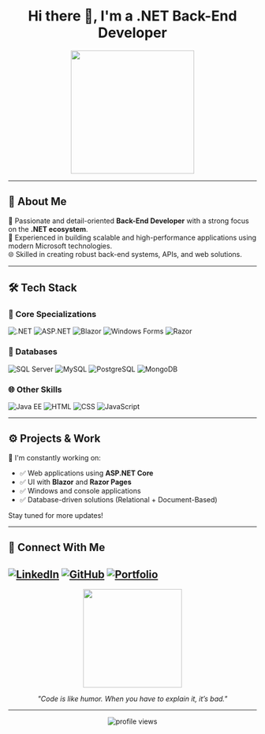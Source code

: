 <h1 align="center">Hi there 👋, I'm a .NET Back-End Developer</h1>
<p align="center">
  <img src="https://media.giphy.com/media/qgQUggAC3Pfv687qPC/giphy.gif" width="250" />
</p>

---

## 🧠 About Me

🎯 Passionate and detail-oriented **Back-End Developer** with a strong focus on the **.NET ecosystem**.  
💼 Experienced in building scalable and high-performance applications using modern Microsoft technologies.  
🌐 Skilled in creating robust back-end systems, APIs, and web solutions.

---

## 🛠️ Tech Stack

### 🎯 Core Specializations

![.NET](https://img.shields.io/badge/.NET-512BD4?style=flat&logo=dotnet&logoColor=white)
![ASP.NET](https://img.shields.io/badge/ASP.NET-5C2D91?style=flat&logo=dotnet)
![Blazor](https://img.shields.io/badge/Blazor-512BD4?style=flat&logo=blazor&logoColor=white)
![Windows Forms](https://img.shields.io/badge/Windows%20Forms-0078D7?style=flat&logo=windows&logoColor=white)
![Razor](https://img.shields.io/badge/Razor-512BD4?style=flat&logo=razor&logoColor=white)

### 💾 Databases

![SQL Server](https://img.shields.io/badge/SQL_Server-CC2927?style=flat&logo=microsoftsqlserver&logoColor=white)
![MySQL](https://img.shields.io/badge/MySQL-4479A1?style=flat&logo=mysql&logoColor=white)
![PostgreSQL](https://img.shields.io/badge/PostgreSQL-336791?style=flat&logo=postgresql&logoColor=white)
![MongoDB](https://img.shields.io/badge/MongoDB-47A248?style=flat&logo=mongodb&logoColor=white)

### 🌐 Other Skills

![Java EE](https://img.shields.io/badge/Java_EE-007396?style=flat&logo=java&logoColor=white)
![HTML](https://img.shields.io/badge/HTML5-E34F26?style=flat&logo=html5&logoColor=white)
![CSS](https://img.shields.io/badge/CSS3-1572B6?style=flat&logo=css3&logoColor=white)
![JavaScript](https://img.shields.io/badge/JavaScript-F7DF1E?style=flat&logo=javascript&logoColor=black)

---

## ⚙️ Projects & Work

💼 I'm constantly working on:

- ✅ Web applications using **ASP.NET Core**
- ✅ UI with **Blazor** and **Razor Pages**
- ✅ Windows and console applications
- ✅ Database-driven solutions (Relational + Document-Based)

Stay tuned for more updates!  
<!-- Add project GIFs or links if available -->

---

## 🔗 Connect With Me

[![LinkedIn](https://img.shields.io/badge/LinkedIn-blue?style=for-the-badge&logo=linkedin&logoColor=white)]([https://www.linkedin.com/](https://www.linkedin.com/in/simone-esposito-19572b30b/))
[![GitHub](https://img.shields.io/badge/GitHub-100000?style=for-the-badge&logo=github&logoColor=white)](https://github.com/SIMUXXE/)
[![Portfolio](https://img.shields.io/badge/Portfolio-000000?style=for-the-badge&logo=firefox-browser&logoColor=white)](https://www.simonlogicallayer.com/)
---

<p align="center">
  <img src="https://media.giphy.com/media/LmNwrBhejkK9EFP504/giphy.gif" width="200"/>
</p>
<p align="center">
  <i>"Code is like humor. When you have to explain it, it’s bad."</i>
</p>

---

<!-- Visitor badge -->
<p align="center">
  <img src="https://komarev.com/ghpvc/?username=your-username&style=flat-square&color=blue" alt="profile views" />
</p>
